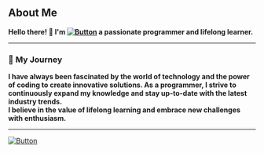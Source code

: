 
## About Me
**Hello there! 👋 I'm [![Button](https://img.shields.io/badge/iceman404-8A2BE2)](https://iceman404.com) a passionate programmer and lifelong learner.**

---

### 🌟 **My Journey**
**I have always been fascinated by the world of technology and the power of coding to create innovative solutions. As a programmer, I strive to continuously expand my knowledge and stay up-to-date with the latest industry trends.**    
**I believe in the value of lifelong learning and embrace new challenges with enthusiasm.**

---

[![Button](https://img.shields.io/badge/Home-Page-003b91)](https://github.com/iceman404)
